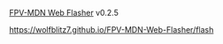 <a href="https://wolfblitz7.github.io/FPV-MDN-Web-Flasher/flash">FPV-MDN Web Flasher</a> v0.2.5

https://wolfblitz7.github.io/FPV-MDN-Web-Flasher/flash
